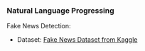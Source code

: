 ### Natural Language Progressing
Fake News Detection:
- Dataset: [Fake News Dataset from Kaggle](https://www.kaggle.com/datasets/mohamadalhasan/a-fake-news-dataset-around-the-syrian-war/data)
